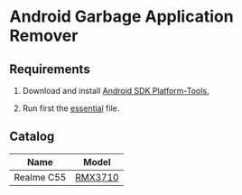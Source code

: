# Android Garbage Application Remover

## Requirements

1. Download and install [Android SDK Platform-Tools.](https://developer.android.com/tools/releases/platform-tools#downloads)

2. Run first the [essential](https://raw.githubusercontent.com/ish8t/agar/refs/heads/master/source/essential.sh) file.

## Catalog

| Name        | Model                                                                                              |
| ----------- | -------------------------------------------------------------------------------------------------- |
| Realme C55  | [RMX3710](https://raw.githubusercontent.com/ish8t/agar/refs/heads/master/source/realme/rmx3710.sh) |
